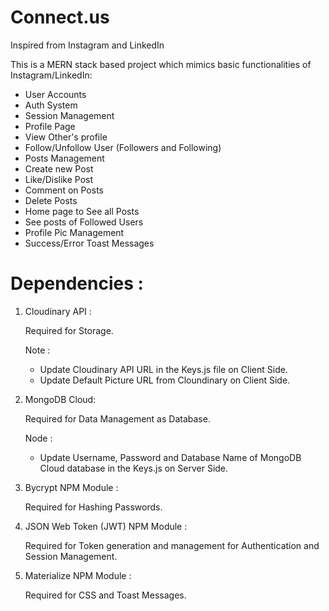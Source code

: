 # Connect.us
Inspired from Instagram and LinkedIn

This is a MERN stack based project which mimics basic functionalities of Instagram/LinkedIn:
  - User Accounts
  - Auth System
  - Session Management
  - Profile Page
  - View Other's profile
  - Follow/Unfollow User (Followers and Following)
  - Posts Management
  - Create new Post
  - Like/Dislike Post
  - Comment on Posts
  - Delete Posts
  - Home page to See all Posts
  - See posts of Followed Users
  - Profile Pic Management
  - Success/Error Toast Messages
 
 # Dependencies : 
 1. Cloudinary API  :
    
    Required for Storage.
    
    Note : 
    - Update Cloudinary API URL in the Keys.js file on Client Side.
    - Update Default Picture URL from Cloundinary on Client Side.
    
 2. MongoDB Cloud: 
    
    Required for Data Management as Database.
    
    Node :
    - Update Username, Password and Database Name of MongoDB Cloud database in the Keys.js on Server Side.
    
 3. Bycrypt NPM Module :
 
    Required for Hashing Passwords.
 
 4. JSON Web Token (JWT) NPM Module :
 
    Required for Token generation and management for Authentication and Session Management.

 5. Materialize NPM Module :
 
    Required for CSS and Toast Messages.
 

